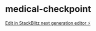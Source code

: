 # medical-checkpoint

[Edit in StackBlitz next generation editor ⚡️](https://stackblitz.com/~/github.com/sidsevir/medical-checkpoint)
